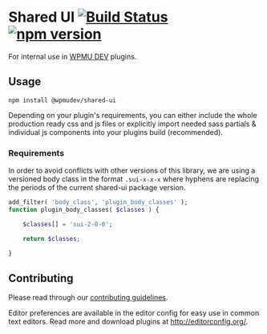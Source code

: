 # Shared UI [![Build Status](https://travis-ci.org/wpmudev/shared-ui.svg?branch=master)](https://travis-ci.org/wpmudev/shared-ui) [![npm version](https://img.shields.io/npm/v/@wpmudev/shared-ui.svg)](https://www.npmjs.com/package/@wpmudev/shared-ui)

For internal use in [WPMU DEV](https://wpmudev.org) plugins.

## Usage

```
npm install @wpmudev/shared-ui
```

Depending on your plugin's requirements, you can either include the whole production ready css and js files or explicitly import needed sass partials & individual js components into your plugins build (recommended).

### Requirements

In order to avoid conflicts with other versions of this library, we are using a versioned body class in the format `.sui-x-x-x` where hyphens are replacing the periods of the current shared-ui package version.

```php
add_filter( 'body_class', 'plugin_body_classes' );
function plugin_body_classes( $classes ) {

	$classes[] = 'sui-2-0-0';

	return $classes;

}
```

## Contributing
Please read through our [contributing guidelines](https://github.com/wpmudev/shared-ui/blob/master/CONTRIBUTING.md).

Editor preferences are available in the editor config for easy use in common text editors. Read more and download plugins at <http://editorconfig.org/>.

